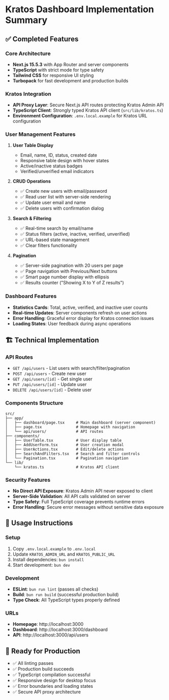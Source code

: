 # Kratos Dashboard Implementation Summary

## ✅ Completed Features

### Core Architecture
- **Next.js 15.5.3** with App Router and server components
- **TypeScript** with strict mode for type safety
- **Tailwind CSS** for responsive UI styling
- **Turbopack** for fast development and production builds

### Kratos Integration
- **API Proxy Layer**: Secure Next.js API routes protecting Kratos Admin API
- **TypeScript Client**: Strongly typed Kratos API client (`src/lib/kratos.ts`)
- **Environment Configuration**: `.env.local.example` for Kratos URL configuration

### User Management Features
1. **User Table Display**
   - Email, name, ID, status, created date
   - Responsive table design with hover states
   - Active/inactive status badges
   - Verified/unverified email indicators

2. **CRUD Operations**
   - ✅ Create new users with email/password
   - ✅ Read user list with server-side rendering
   - ✅ Update user email and name
   - ✅ Delete users with confirmation dialog

3. **Search & Filtering**
   - ✅ Real-time search by email/name
   - ✅ Status filters (active, inactive, verified, unverified)
   - ✅ URL-based state management
   - ✅ Clear filters functionality

4. **Pagination**
   - ✅ Server-side pagination with 20 users per page
   - ✅ Page navigation with Previous/Next buttons
   - ✅ Smart page number display with ellipsis
   - ✅ Results counter ("Showing X to Y of Z results")

### Dashboard Features
- **Statistics Cards**: Total, active, verified, and inactive user counts
- **Real-time Updates**: Server components refresh on user actions
- **Error Handling**: Graceful error display for Kratos connection issues
- **Loading States**: User feedback during async operations

## 🏗️ Technical Implementation

### API Routes
- `GET /api/users` - List users with search/filter/pagination
- `POST /api/users` - Create new user
- `GET /api/users/[id]` - Get single user
- `PUT /api/users/[id]` - Update user
- `DELETE /api/users/[id]` - Delete user

### Components Structure
```
src/
├── app/
│   ├── dashboard/page.tsx     # Main dashboard (server component)
│   ├── page.tsx               # Homepage with navigation
│   └── api/users/             # API routes
├── components/
│   ├── UserTable.tsx          # User display table
│   ├── AddUserForm.tsx        # User creation modal
│   ├── UserActions.tsx        # Edit/delete actions
│   ├── SearchAndFilters.tsx   # Search and filter controls
│   └── Pagination.tsx         # Pagination navigation
└── lib/
    └── kratos.ts              # Kratos API client
```

### Security Features
- **No Direct API Exposure**: Kratos Admin API never exposed to client
- **Server-Side Validation**: All API calls validated on server
- **Type Safety**: Full TypeScript coverage prevents runtime errors
- **Error Handling**: Secure error messages without sensitive data exposure

## 🚀 Usage Instructions

### Setup
1. Copy `.env.local.example` to `.env.local`
2. Update `KRATOS_ADMIN_URL` and `KRATOS_PUBLIC_URL`
3. Install dependencies: `bun install`
4. Start development: `bun dev`

### Development
- **ESLint**: `bun run lint` (passes all checks)
- **Build**: `bun run build` (successful production build)
- **Type Check**: All TypeScript types properly defined

### URLs
- **Homepage**: http://localhost:3000
- **Dashboard**: http://localhost:3000/dashboard
- **API**: http://localhost:3000/api/users

## 🎯 Ready for Production
- ✅ All linting passes
- ✅ Production build succeeds
- ✅ TypeScript compilation successful
- ✅ Responsive design for desktop focus
- ✅ Error boundaries and loading states
- ✅ Secure API proxy architecture